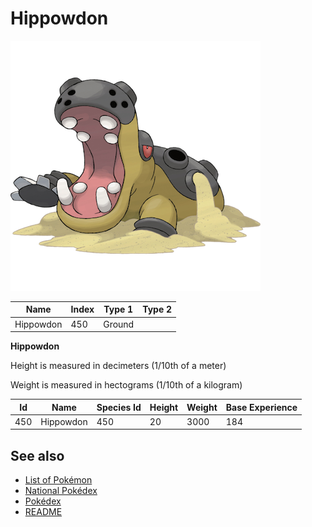 # Hippowdon


![Hippowdon](images/450.png)

| **Name** | **Index** | **Type 1** | **Type 2** |
|----|----|----|----|
| Hippowdon | 450 | Ground  |  |

**Hippowdon** 


Height is measured in decimeters (1/10th of a meter)

Weight is measured in hectograms (1/10th of a kilogram)

| **Id** | **Name** | **Species Id** | **Height** | **Weight** | **Base Experience** |
|--------|----------|----------------|------------|------------|---------------------|
| 450 | Hippowdon | 450 | 20 | 3000 | 184 |


## See also

- [List of Pokémon](../pokemon.md)
- [National Pokédex](../national_pokedex.md)
- [Pokédex](../pokedex.md)
- [README](../README.md)
